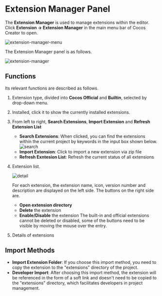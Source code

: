 # Extension Manager Panel

The **Extension Manager** is used to manage extensions within the editor. Click **Extension -> Extension Manager** in the main menu bar of Cocos Creator to open.

![extension-manager-menu](./image/extension-manager-menu.png)

The Extension Manager panel is as follows.

![extension-manager](./image/extension-manager.png)

## Functions

Its relevant functions are described as follows.

1. Extension type, divided into **Cocos Official** and **Builtin**, selected by drop-down menu. 
2. Installed, click it to show the currently installed extensions.
3. From left to right, **Search Extensions**, **Import Extension** and **Refresh Extension List**
    - **Search Extensions**: When clicked, you can find the extensions within the current project by keywords in the input box shown below.
        ![search](./image/search.png)
    - **Import Extension**: Click to import a new extension via zip file
    - **Refresh Exntesion List**: Refresh the current status of all extensions
4. Extension list.

    ![detail](./image/ext-detail.png)

    For each extension, the extension name, icon, version number and description are displayed on the left side.
    The buttons on the right side are.
      - **Open extension directory**
      - **Delete** the extension
      - **Enable/Disable** the extension
    The built-in and official extensions cannot be deleted or disabled, some of the buttons need to be visible by moving the mouse over the entry.
5. Details of extensions

## Import Methods

- **Import Extension Folder**: If you choose this import method, you need to copy the extension to the "extensions" directory of the project.
- **Developer Import**: After choosing this import method, the extension will be referenced in the form of a soft link and doesn't need to be copied to the "extensions" directory, which facilitates developers in project management.
